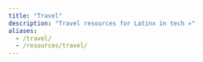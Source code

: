 ```yaml
---
title: "Travel"
description: "Travel resources for Latinx in tech ✈️"
aliases:
  - /travel/
  - /resources/travel/
---
```

